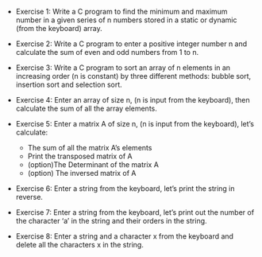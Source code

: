 - Exercise 1: Write a C program to find the minimum and maximum number in a given series of n numbers stored in a static or dynamic (from the keyboard) array.

- Exercise 2: Write a C program to enter a positive integer number n and calculate the sum of even and odd numbers from 1 to n.

- Exercise 3: Write a C program to sort an array of n elements in an increasing order (n is constant) by three different methods: bubble sort, insertion sort and selection sort.

- Exercise 4: Enter an array of size n, (n is input from the keyboard), then calculate the sum of all the array elements.

- Exercise 5: Enter a matrix A of size n, (n is input from the keyboard), let’s calculate:
    + The sum of all the matrix A’s elements
    + Print the transposed matrix of A
    + (option)The Determinant of the matrix A
    + (option) The inversed matrix of A

- Exercise 6: Enter a string from the keyboard, let’s print the string in reverse.

- Exercise 7: Enter a string from the keyboard, let’s print out the number of the character ‘a’ in the string and their orders in the string.

- Exercise 8: Enter a string and a character x from the keyboard and delete all the characters x in the string.